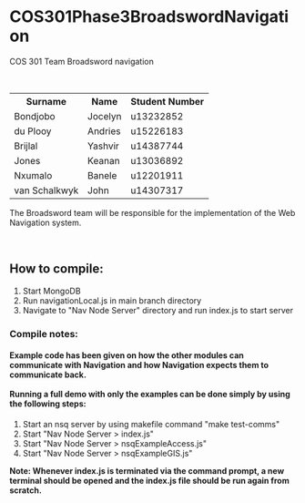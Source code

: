 # COS301Phase3BroadswordNavigation
COS 301 Team Broadsword navigation

<table>
  <tr>
    <th>Surname</th>
    <th>Name</th>
    <th>Student Number</th>
  </tr>
  <tr>
    <td>Bondjobo</td>
    <td>Jocelyn</td>
    <td>u13232852</td>
  </tr>
  <tr>
    <td>du Plooy</td>
    <td>Andries</td>
    <td>u15226183</td>
  </tr>
  <tr>
    <td>Brijlal</td>
    <td>Yashvir</td>
    <td>u14387744</td>
  </tr>
  <tr>
    <td>Jones</td>
    <td>Keanan</td>
    <td>u13036892</td>
  </tr>
  <tr>
    <td>Nxumalo</td>
    <td>Banele</td>
    <td>u12201911</td>
  </tr>
  <tr>
    <td>van Schalkwyk</td>
    <td>John</td>
    <td>u14307317</td>
  </tr>
</table>

The Broadsword team will be responsible for the implementation of the Web Navigation system.

<br/>
<h2><b>How to compile:</b></h2>

<ol>
	<li>Start MongoDB</li>
	<li>Run navigationLocal.js in main branch directory</li>
	<li>Navigate to "Nav Node Server" directory and run index.js to start server</li>
</ol>

<h3><b>Compile notes:</b></h3>
<h4>Example code has been given on how the other modules can communicate with Navigation and how Navigation expects them to communicate back.
<br/>
<br/>
Running a full demo with only the examples can be done simply by using the following steps:</h4>

<ol>
	<li>Start an nsq server by using makefile command "make test-comms"</li>
	<li>Start "Nav Node Server > index.js"</li>
	<li>Start "Nav Node Server > nsqExampleAccess.js"</li>
	<li>Start "Nav Node Server > nsqExampleGIS.js"</li>
</ol>

<b>Note: Whenever index.js is terminated via the command prompt, a new terminal should be opened and the index.js file should be run again from scratch.</b>
